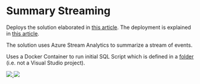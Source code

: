 # Summary Streaming

Deploys the solution elaborated in [this article](https://vincentlauzon.com/2018/05/22/taming-the-fire-hose-azure-stream-analytics/).
The deployment is explained in [this article](https://vincentlauzon.com/2018/05/31/implementing-automating-azure-stream-analytics-pipeline/).

The solution uses Azure Stream Analytics to summarize a stream of events.

Uses a Docker Container to run initial SQL Script which is defined in a [folder](sql-docker) (i.e. not a Visual Studio project).

<a href="https://portal.azure.com/#create/Microsoft.Template/uri/https%3A%2F%2Fraw.githubusercontent.com%2Fvplauzon%2Fstreaming%2Fmaster%2FSummaryStreaming%2FDeployment%2Fazuredeploy.json" target="_blank">
    <img src="http://azuredeploy.net/deploybutton.png"/>
</a>
<a href="http://armviz.io/#/?load=https%3A%2F%2Fraw.githubusercontent.com%2Fvplauzon%2Fstreaming%2Fmaster%2FSummaryStreaming%2FDeployment%2Fazuredeploy.json" target="_blank">
    <img src="http://armviz.io/visualizebutton.png"/>
</a>
